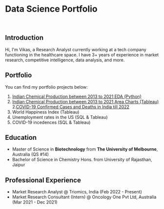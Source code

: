 # Data Science Portfolio
<br>

## Introduction

Hi, I'm Vikas, a Research Analyst currently working at a tech company functioning in the healthcare space. I have 3+ years of experience in market research, competitive intelligence, data analysis, and more.

## Portfolio
You can find my portfolio projects below:  
1. [Indian Chemical Production between 2013 to 2021 EDA (Python)](https://vikasvyas11.github.io/MajorChemicals2013-2021.html)
2. [Indian Chemical Production between 2013 to 2021 Area Charts (Tableau)](https://public.tableau.com/views/IndiaChemicalProduction/Dashboard1AreaCharts?:language=en-US&publish=yes&:sid=&:display_count=n&:origin=viz_share_link)  
2.[COVID-19 Confirmed Cases and Deaths in India till 2022](https://github.com/vikasvyas11/vikasvyas11.github.io/blob/main/covid19_india.html)  
3. World Happiness Index (Tableau)  
4. Unemployment rates in the US (SQL & Tableau)  
5. COVID-19 incedences (SQL & Tableau)  

## Education
- Master of Science in **Biotechnology** from **The University of Melbourne**, Australia (QS #14)  
- Bachelor of Science in Chemistry Hons. from University of Rajasthan, Jaipur

## Professional Experience
- Market Research Analyst @ Triomics, India (Feb 2022 - Present)  
- Market Research Consultant (Intern) @ Oncology One Pvt Ltd, Australia (Mar 2021 - Dec 2021)
 
